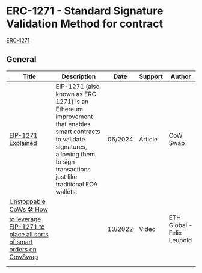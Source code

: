 # ERC-1271 - Standard Signature Validation Method for contract

[ERC-1271](https://eips.ethereum.org/EIPS/eip-1271)

## General

| Title                                                        | Description                                                  | Date    | Support | Author                      |
| ------------------------------------------------------------ | ------------------------------------------------------------ | ------- | ------- | --------------------------- |
| [EIP-1271 Explained](https://cow.fi/learn/eip-1271-explained) | EIP-1271 (also known as ERC-1271) is an Ethereum improvement that enables smart contracts to validate signatures, allowing them to sign transactions just like traditional EOA wallets. | 06/2024 | Article | CoW Swap                    |
| [Unstoppable CoWs 🛠 How to leverage EIP-1271 to place all sorts of smart orders on CowSwap](https://www.youtube.com/watch?v=6zj0_E8JWPQ) |                                                              | 10/2022 | Video   | ETH Global -  Felix Leupold |
|                                                              |                                                              |         |         |                             |
|                                                              |                                                              |         |         |                             |



